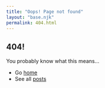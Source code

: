 ```yaml
---
title: "Oops! Page not found"
layout: "base.njk"
permalink: 404.html
---
```


## 404!
You probably know what this means...

- Go [home](/)
- See all [posts](../posts)